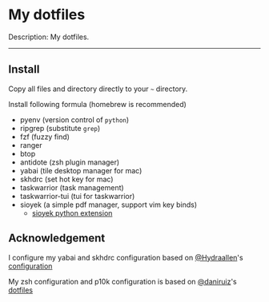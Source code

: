 # My dotfiles

Description: My dotfiles.

---

## Install

Copy all files and directory directly to your `~` directory.

Install following formula (homebrew is recommended)

- pyenv (version control of `python`)
- ripgrep (substitute	`grep`)
- fzf (fuzzy find)
- ranger
- btop
- antidote (zsh plugin manager)
- yabai (tile desktop manager for mac)
- skhdrc (set hot key for mac)
- taskwarrior (task management)
- taskwarrior-tui (tui for taskwarrior)
- sioyek (a simple pdf manager, support vim key binds)
	-	[sioyek python extension](https://github.com/ahrm/sioyek-python-extensions)

## Acknowledgement

I configure my yabai and skhdrc configuration based on [@Hydraallen](https://github.com/Hydraallen)'s [configuration](https://github.com/Hydraallen/yabai)

My zsh configuration and p10k configuration is based on [@daniruiz](https://github.com/daniruiz)'s [dotfiles](https://github.com/daniruiz/dotfiles)
